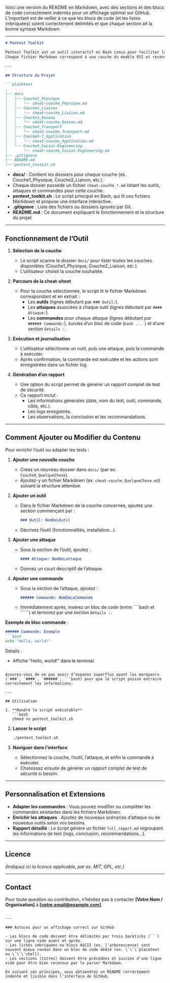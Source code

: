 Voici une version du README en Markdown, avec des sections et des blocs de code correctement indentés pour un affichage optimal sur GitHub. L’important est de veiller à ce que les blocs de code (et les listes imbriquées) soient correctement délimités et que chaque section ait la bonne syntaxe Markdown.

---

```markdown
# Pentest Toolkit

Pentest Toolkit est un outil interactif en Bash conçu pour faciliter la gestion et l’exécution de commandes de tests de sécurité (pentesting) via des *cheatsheets* organisées en fichiers Markdown.  
Chaque fichier Markdown correspond à une couche du modèle OSI et recense les outils, attaques et commandes associés.

---

## Structure du Projet

```plaintext
.
├── docs
│   ├── Couche1_Physique
│   │   └── cheat-couche_Physique.md
│   ├── Couche2_Liaison
│   │   └── cheat-couche_Liaison.md
│   ├── Couche3_Reseau
│   │   └── cheat-couche_Reseau.md
│   ├── Couche4_Transport
│   │   └── cheat-couche_Transport.md
│   ├── Couche5-7_Application
│   │   └── cheat-couche_Application.md
│   └── Couche8_Social-Engineering
│       └── cheat-couche_Social-Engineering.md
├── .gitignore
├── README.md
└── pentest_toolkit.sh
```

- **docs/** : Contient les dossiers pour chaque couche (ex. Couche1_Physique, Couche2_Liaison, etc.).  
- Chaque dossier possède un fichier `cheat-couche_*.md` listant les outils, attaques et commandes pour cette couche.
- **pentest_toolkit.sh** : Le script principal en Bash, qui lit ces fichiers Markdown et propose une interface interactive.
- **.gitignore** : Liste des fichiers ou dossiers ignorés par Git.
- **README.md** : Ce document expliquant le fonctionnement et la structure du projet.

---

## Fonctionnement de l’Outil

1. **Sélection de la couche**  
   - Le script scanne le dossier `docs/` pour lister toutes les couches disponibles (Couche1_Physique, Couche2_Liaison, etc.).  
   - L’utilisateur choisit la couche souhaitée.

2. **Parcours de la cheat-sheet**  
   - Pour la couche sélectionnée, le script lit le fichier Markdown correspondant et en extrait :  
     - Les **outils** (lignes débutant par `### Outil:`).  
     - Les **attaques** associées à chaque outil (lignes débutant par `#### Attaque:`).  
     - Les **commandes** pour chaque attaque (lignes débutant par `###### Commande:`), suivies d’un bloc de code (```bash ... ```) et d’une section `Détails :`.

3. **Exécution et journalisation**  
   - L’utilisateur sélectionne un outil, puis une attaque, puis la commande à exécuter.  
   - Après confirmation, la commande est exécutée et les actions sont enregistrées dans un fichier log.

4. **Génération d’un rapport**  
   - Une option du script permet de générer un rapport complet de test de sécurité.  
   - Ce rapport inclut :  
     - Les informations générales (date, nom du test, outil, commande, cible, etc.).  
     - Les logs enregistrés.  
     - Les observations, la conclusion et les recommandations.

---

## Comment Ajouter ou Modifier du Contenu

Pour enrichir l’outil ou adapter les tests :

1. **Ajouter une nouvelle couche**  
   - Créez un nouveau dossier dans `docs/` (par ex. `Couche9_QuelqueChose`).  
   - Ajoutez-y un fichier Markdown (ex. `cheat-couche_QuelqueChose.md`) suivant la structure attendue.

2. **Ajouter un outil**  
   - Dans le fichier Markdown de la couche concernée, ajoutez une section commençant par :
     ```markdown
     ### Outil: NomDeLOutil
     ```
   - Décrivez l’outil (fonctionnalités, installation…).

3. **Ajouter une attaque**  
   - Sous la section de l’outil, ajoutez :
     ```markdown
     #### Attaque: NomDeLattaque
     ```
   - Donnez un court descriptif de l’attaque.

4. **Ajouter une commande**  
   - Sous la section de l’attaque, ajoutez :
     ```markdown
     ###### Commande: NomDeLaCommande
     ```  
   - Immédiatement après, insérez un bloc de code (entre ````bash et ``````) et terminez par une section `Détails :`.

**Exemple de bloc commande** :

```markdown
###### Commande: Exemple
```bash
echo "Hello, world!"
```
Détails :
- Affiche "Hello, world!" dans le terminal.
```

Assurez-vous de ne pas avoir d’espaces superflus avant les marqueurs (`###`, `####`, `######`, ```bash) pour que le script puisse extraire correctement les informations.

---

## Utilisation

1. **Rendre le script exécutable**  
   ```bash
   chmod +x pentest_toolkit.sh
   ```

2. **Lancer le script**  
   ```bash
   ./pentest_toolkit.sh
   ```

3. **Naviguer dans l’interface**  
   - Sélectionnez la couche, l’outil, l’attaque, et enfin la commande à exécuter.  
   - Choisissez ensuite de générer un rapport complet de test de sécurité si besoin.

---

## Personnalisation et Extensions

- **Adapter les commandes** : Vous pouvez modifier ou compléter les commandes existantes dans les fichiers Markdown.  
- **Enrichir les attaques** : Ajoutez de nouveaux scénarios d’attaque ou de nouveaux outils selon vos besoins.  
- **Rapport détaillé** : Le script génère un fichier `full_report.md` regroupant les informations de test (logs, conclusion, recommandations…).

---

## Licence

*(Indiquez ici la licence applicable, par ex. MIT, GPL, etc.)*

---

## Contact

Pour toute question ou contribution, n’hésitez pas à contacter **[Votre Nom / Organisation]** à **[votre.email@example.com]**.

```

---

### Astuces pour un affichage correct sur GitHub

- Les blocs de code doivent être délimités par trois backticks (```) sur une ligne vide avant et après.
- Les listes imbriquées ou blocs ASCII (ex. l’arborescence) sont souvent mieux rendus dans un bloc de code dédié (ex. \`\`\`plaintext ou \`\`\`shell).
- Les sections (titres) doivent être précédées et suivies d’une ligne vide pour être bien reconnus par le parser Markdown.

En suivant ces principes, vous obtiendrez un README correctement indenté et lisible dans l’interface de GitHub.
